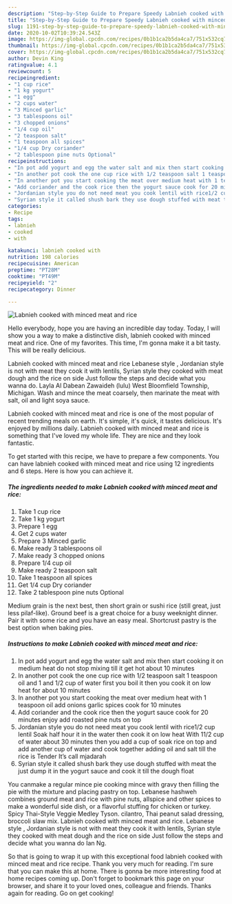 ```yaml
---
description: "Step-by-Step Guide to Prepare Speedy Labnieh cooked with minced meat and rice"
title: "Step-by-Step Guide to Prepare Speedy Labnieh cooked with minced meat and rice"
slug: 1191-step-by-step-guide-to-prepare-speedy-labnieh-cooked-with-minced-meat-and-rice
date: 2020-10-02T10:39:24.543Z
image: https://img-global.cpcdn.com/recipes/0b1b1ca2b5da4ca7/751x532cq70/labnieh-cooked-with-minced-meat-and-rice-recipe-main-photo.jpg
thumbnail: https://img-global.cpcdn.com/recipes/0b1b1ca2b5da4ca7/751x532cq70/labnieh-cooked-with-minced-meat-and-rice-recipe-main-photo.jpg
cover: https://img-global.cpcdn.com/recipes/0b1b1ca2b5da4ca7/751x532cq70/labnieh-cooked-with-minced-meat-and-rice-recipe-main-photo.jpg
author: Devin King
ratingvalue: 4.1
reviewcount: 5
recipeingredient:
- "1 cup rice"
- "1 kg yogurt"
- "1 egg"
- "2 cups water"
- "3 Minced garlic"
- "3 tablespoons oil"
- "3 chopped onions"
- "1/4 cup oil"
- "2 teaspoon salt"
- "1 teaspoon all spices"
- "1/4 cup Dry coriander"
- "2 tablespoon pine nuts Optional"
recipeinstructions:
- "In pot add yogurt and egg the water salt and mix then start cooking it on medium heat do not stop mixing till it get hot about 10 minutes"
- "In another pot cook the one cup rice with 1/2 teaspoon salt 1 teaspoon oil and 1 and 1/2 cup of water first you boil it then you cook it on low heat for about 10 minutes"
- "In another pot you start cooking the meat over medium heat with 1 teaspoon oil add onions garlic spices cook for 10 minutes"
- "Add coriander and the cook rice then the yogurt sauce cook for 20 minutes enjoy add roasted pine nuts on top"
- "Jordanian style you do not need meat you cook lentil with rice1/2 cup lentil Soak half hour it in the water then cook it on low heat With 11/2 cup of water about 30 minutes then you add a cup of soak rice on top and add another cup of water and cook together adding oil and salt till the rice is Tender It’s call mjadarah"
- "Syrian style it called shush bark they use dough stuffed with meat the just dump it in the yogurt sauce and cook it till the dough float"
categories:
- Recipe
tags:
- labnieh
- cooked
- with

katakunci: labnieh cooked with 
nutrition: 198 calories
recipecuisine: American
preptime: "PT28M"
cooktime: "PT49M"
recipeyield: "2"
recipecategory: Dinner

---
```



![Labnieh cooked with minced meat and rice](https://img-global.cpcdn.com/recipes/0b1b1ca2b5da4ca7/751x532cq70/labnieh-cooked-with-minced-meat-and-rice-recipe-main-photo.jpg)

Hello everybody, hope you are having an incredible day today. Today, I will show you a way to make a distinctive dish, labnieh cooked with minced meat and rice. One of my favorites. This time, I'm gonna make it a bit tasty. This will be really delicious.

Labnieh cooked with minced meat and rice Lebanese style , Jordanian style is not with meat they cook it with lentils, Syrian style they cooked with meat dough and the rice on side Just follow the steps and decide what you wanna do. Layla Al Dabean Zawaideh (lulu) West Bloomfield Township, Michigan. Wash and mince the meat coarsely, then marinate the meat with salt, oil and light soya sauce.

Labnieh cooked with minced meat and rice is one of the most popular of recent trending meals on earth. It's simple, it's quick, it tastes delicious. It's enjoyed by millions daily. Labnieh cooked with minced meat and rice is something that I've loved my whole life. They are nice and they look fantastic.


To get started with this recipe, we have to prepare a few components. You can have labnieh cooked with minced meat and rice using 12 ingredients and 6 steps. Here is how you can achieve it.

<!--inarticleads1-->

##### The ingredients needed to make Labnieh cooked with minced meat and rice:

1. Take 1 cup rice
1. Take 1 kg yogurt
1. Prepare 1 egg
1. Get 2 cups water
1. Prepare 3 Minced garlic
1. Make ready 3 tablespoons oil
1. Make ready 3 chopped onions
1. Prepare 1/4 cup oil
1. Make ready 2 teaspoon salt
1. Take 1 teaspoon all spices
1. Get 1/4 cup Dry coriander
1. Take 2 tablespoon pine nuts Optional


Medium grain is the next best, then short grain or sushi rice (still great, just less pilaf-like). Ground beef is a great choice for a busy weeknight dinner. Pair it with some rice and you have an easy meal. Shortcrust pastry is the best option when baking pies. 

<!--inarticleads2-->

##### Instructions to make Labnieh cooked with minced meat and rice:

1. In pot add yogurt and egg the water salt and mix then start cooking it on medium heat do not stop mixing till it get hot about 10 minutes
1. In another pot cook the one cup rice with 1/2 teaspoon salt 1 teaspoon oil and 1 and 1/2 cup of water first you boil it then you cook it on low heat for about 10 minutes
1. In another pot you start cooking the meat over medium heat with 1 teaspoon oil add onions garlic spices cook for 10 minutes
1. Add coriander and the cook rice then the yogurt sauce cook for 20 minutes enjoy add roasted pine nuts on top
1. Jordanian style you do not need meat you cook lentil with rice1/2 cup lentil Soak half hour it in the water then cook it on low heat With 11/2 cup of water about 30 minutes then you add a cup of soak rice on top and add another cup of water and cook together adding oil and salt till the rice is Tender It’s call mjadarah
1. Syrian style it called shush bark they use dough stuffed with meat the just dump it in the yogurt sauce and cook it till the dough float


You canmake a regular mince pie cooking mince with gravy then filling the pie with the mixture and placing pastry on top. Lebanese hashweh combines ground meat and rice with pine nuts, allspice and other spices to make a wonderful side dish, or a flavorful stuffing for chicken or turkey. Spicy Thai-Style Veggie Medley Tyson. cilantro, Thai peanut salad dressing, broccoli slaw mix. Labnieh cooked with minced meat and rice. Lebanese style , Jordanian style is not with meat they cook it with lentils, Syrian style they cooked with meat dough and the rice on side Just follow the steps and decide what you wanna do Ian Ng. 

So that is going to wrap it up with this exceptional food labnieh cooked with minced meat and rice recipe. Thank you very much for reading. I'm sure that you can make this at home. There is gonna be more interesting food at home recipes coming up. Don't forget to bookmark this page on your browser, and share it to your loved ones, colleague and friends. Thanks again for reading. Go on get cooking!
